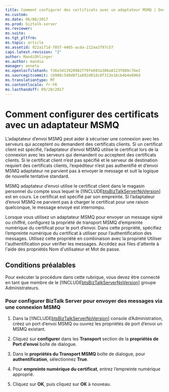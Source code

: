```yaml
---
title: Comment configurer des certificats avec un adaptateur MSMQ | Documents Microsoft
ms.custom: 
ms.date: 06/08/2017
ms.prod: biztalk-server
ms.reviewer: 
ms.suite: 
ms.tgt_pltfrm: 
ms.topic: article
ms.assetid: 922a171d-705f-4465-acda-212aa3797c57
caps.latest.revision: "2"
author: MandiOhlinger
ms.author: mandia
manager: anneta
ms.openlocfilehash: f36e3d13920982f79fe693a306a8123f089c76e2
ms.sourcegitcommit: cb908c540d8f1a692d01dc8f313e16cb4b4e696d
ms.translationtype: MT
ms.contentlocale: fr-FR
ms.lasthandoff: 09/20/2017
---
```

# <a name="how-to-configure-certificates-with-an-msmq-adapter"></a>Comment configurer des certificats avec un adaptateur MSMQ
L’adaptateur d’envoi MSMQ peut aider à sécuriser une connexion avec les serveurs qui acceptent ou demandent des certificats clients. Si un certificat client est spécifié, l’adaptateur d’envoi MSMQ utilise le certificat lors de la connexion avec les serveurs qui demandent ou acceptent des certificats clients. Si le certificat client n’est pas spécifié et le serveur de destination requiert des certificats clients, l’expéditeur n’est pas authentifié et d’envoi MSMQ adaptateur ne parvient pas à envoyer le message et suit la logique de nouvelle tentative standard.  
  
 MSMQ adaptateur d’envoi utilise le certificat client dans le magasin personnel du compte sous lequel le [!INCLUDE[btsBizTalkServerNoVersion](../includes/btsbiztalkservernoversion-md.md)] est en cours. Le certificat est spécifié par son empreinte. Si l’adaptateur d’envoi MSMQ ne parvient pas à charger le certificat pour une raison quelconque, le message envoyé est interrompu.  
  
 Lorsque vous utilisez un adaptateur MSMQ pour envoyer un message signé ou chiffré, configurez la propriété de transport MSMQ d’empreinte numérique du certificat pour le port d’envoi. Dans cette propriété, spécifiez l’empreinte numérique du certificat à utiliser pour l’authentification des messages. Utilisez cette propriété en combinaison avec la propriété Utiliser l'authentification pour vérifier les messages. Accédez aux files d'attente à l'aide des propriétés Nom d'utilisateur et Mot de passe.  
  
## <a name="prerequisites"></a>Conditions préalables  
 Pour exécuter la procédure dans cette rubrique, vous devez être connecté en tant que membre de le [!INCLUDE[btsBizTalkServerNoVersion](../includes/btsbiztalkservernoversion-md.md)] groupe Administrateurs.  
  
### <a name="to-configure-biztalk-server-to-send-messages-over-an-msmq-connection"></a>Pour configurer BizTalk Server pour envoyer des messages via une connexion MSMQ  
  
1.  Dans la [!INCLUDE[btsBizTalkServerNoVersion](../includes/btsbiztalkservernoversion-md.md)] console d’Administration, créez un port d’envoi MSMQ ou ouvrez les propriétés de port d’envoi un MSMQ existant.  
  
2.  Cliquez sur **configurer** dans les **Transport** section de la **propriétés de Port d’envoi** boîte de dialogue.  
  
3.  Dans le **propriétés du Transport MSMQ** boîte de dialogue, pour **authentification**, sélectionnez **True**.  
  
4.  Pour **empreinte numérique du certificat**, entrez l’empreinte numérique approprié.  
  
5.  Cliquez sur **OK**, puis cliquez sur **OK** à nouveau.